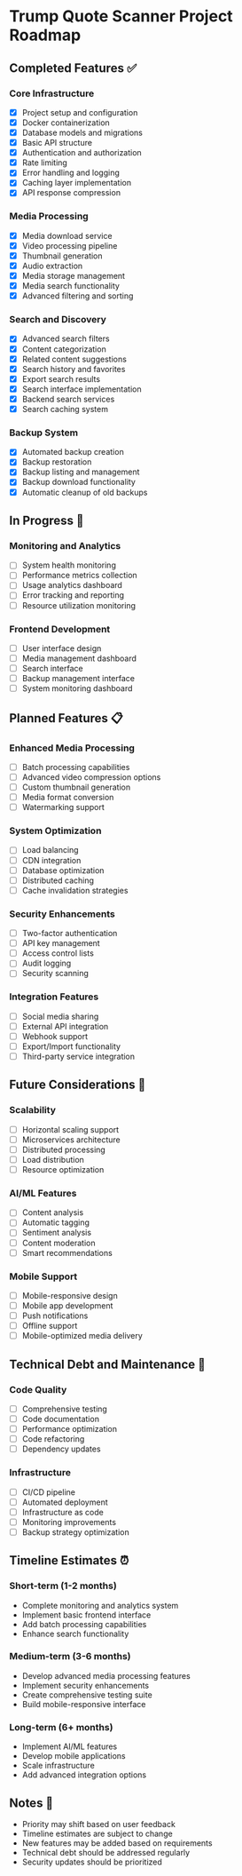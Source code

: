 # Trump Quote Scanner Project Roadmap

## Completed Features ✅

### Core Infrastructure
- [x] Project setup and configuration
- [x] Docker containerization
- [x] Database models and migrations
- [x] Basic API structure
- [x] Authentication and authorization
- [x] Rate limiting
- [x] Error handling and logging
- [x] Caching layer implementation
- [x] API response compression

### Media Processing
- [x] Media download service
- [x] Video processing pipeline
- [x] Thumbnail generation
- [x] Audio extraction
- [x] Media storage management
- [x] Media search functionality
- [x] Advanced filtering and sorting

### Search and Discovery
- [x] Advanced search filters
- [x] Content categorization
- [x] Related content suggestions
- [x] Search history and favorites
- [x] Export search results
- [x] Search interface implementation
- [x] Backend search services
- [x] Search caching system

### Backup System
- [x] Automated backup creation
- [x] Backup restoration
- [x] Backup listing and management
- [x] Backup download functionality
- [x] Automatic cleanup of old backups

## In Progress 🚧

### Monitoring and Analytics
- [ ] System health monitoring
- [ ] Performance metrics collection
- [ ] Usage analytics dashboard
- [ ] Error tracking and reporting
- [ ] Resource utilization monitoring

### Frontend Development
- [ ] User interface design
- [ ] Media management dashboard
- [ ] Search interface
- [ ] Backup management interface
- [ ] System monitoring dashboard

## Planned Features 📋

### Enhanced Media Processing
- [ ] Batch processing capabilities
- [ ] Advanced video compression options
- [ ] Custom thumbnail generation
- [ ] Media format conversion
- [ ] Watermarking support

### System Optimization
- [ ] Load balancing
- [ ] CDN integration
- [ ] Database optimization
- [ ] Distributed caching
- [ ] Cache invalidation strategies

### Security Enhancements
- [ ] Two-factor authentication
- [ ] API key management
- [ ] Access control lists
- [ ] Audit logging
- [ ] Security scanning

### Integration Features
- [ ] Social media sharing
- [ ] External API integration
- [ ] Webhook support
- [ ] Export/Import functionality
- [ ] Third-party service integration

## Future Considerations 🔮

### Scalability
- [ ] Horizontal scaling support
- [ ] Microservices architecture
- [ ] Distributed processing
- [ ] Load distribution
- [ ] Resource optimization

### AI/ML Features
- [ ] Content analysis
- [ ] Automatic tagging
- [ ] Sentiment analysis
- [ ] Content moderation
- [ ] Smart recommendations

### Mobile Support
- [ ] Mobile-responsive design
- [ ] Mobile app development
- [ ] Push notifications
- [ ] Offline support
- [ ] Mobile-optimized media delivery

## Technical Debt and Maintenance 🔧

### Code Quality
- [ ] Comprehensive testing
- [ ] Code documentation
- [ ] Performance optimization
- [ ] Code refactoring
- [ ] Dependency updates

### Infrastructure
- [ ] CI/CD pipeline
- [ ] Automated deployment
- [ ] Infrastructure as code
- [ ] Monitoring improvements
- [ ] Backup strategy optimization

## Timeline Estimates ⏰

### Short-term (1-2 months)
- Complete monitoring and analytics system
- Implement basic frontend interface
- Add batch processing capabilities
- Enhance search functionality

### Medium-term (3-6 months)
- Develop advanced media processing features
- Implement security enhancements
- Create comprehensive testing suite
- Build mobile-responsive interface

### Long-term (6+ months)
- Implement AI/ML features
- Develop mobile applications
- Scale infrastructure
- Add advanced integration options

## Notes 📝
- Priority may shift based on user feedback
- Timeline estimates are subject to change
- New features may be added based on requirements
- Technical debt should be addressed regularly
- Security updates should be prioritized 